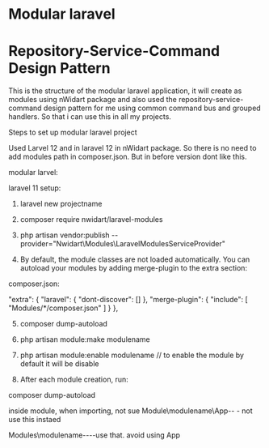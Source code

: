 # Modular laravel

# Repository-Service-Command Design Pattern

This is the structure of the modular laravel application, it will create as modules using nWidart package and also used the repository-service-command design pattern for me using common command bus and grouped handlers. So that i can use this in all my projects.

Steps to set up modular laravel project

Used Larvel 12 and in laravel 12 in nWidart package. So there is no need to add modules path in composer.json. But in before version dont like this.

modular larvel:

laravel 11 setup:


1. laravel new projectname


2. composer require nwidart/laravel-modules


3. php artisan vendor:publish --provider="Nwidart\Modules\LaravelModulesServiceProvider"


4. By default, the module classes are not loaded automatically. 
 You can autoload your modules by adding merge-plugin to the extra section:

  composer.json:


   "extra": {
    "laravel": {
        "dont-discover": []
    },
    "merge-plugin": {
        "include": [
            "Modules/*/composer.json"
        ]
    }
},


5. composer dump-autoload

6. php artisan module:make modulename

7. php artisan module:enable modulename // to enable the module by default it will be disable

8. After each module creation, run:

composer dump-autoload


inside module, when importing, not sue Module\modulename\App\-- - not use this instaed

Modules\modulename\----use that. avoid using App


